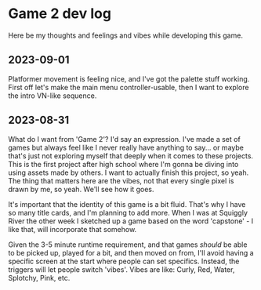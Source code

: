 # Game 2 dev log
Here be my thoughts and feelings and vibes while developing this game.

## 2023-09-01
Platformer movement is feeling nice, and I've got the palette stuff working. First off let's make the main menu controller-usable, then I want to explore the intro VN-like sequence.

## 2023-08-31
What do I want from 'Game 2'? I'd say an expression. I've made a set of games but always feel like I never really have anything to say... or maybe that's just not exploring myself that deeply when it comes to these projects. This is the first project after high school where I'm gonna be diving into using assets made by others. I want to actually finish this project, so yeah. The thing that matters here are the vibes, not that every single pixel is drawn by me, so yeah. We'll see how it goes.

It's important that the identity of this game is a bit fluid. That's why I have so many title cards, and I'm planning to add more. When I was at Squiggly River the other week I sketched up a game based on the word 'capstone' - I like that, will incorporate that somehow.

Given the 3-5 minute runtime requirement, and that games _should_ be able to be picked up, played for a bit, and then moved on from, I'll avoid having a specific screen at the start where people can set specifics. Instead, the triggers will let people switch 'vibes'. Vibes are like: Curly, Red, Water, Splotchy, Pink, etc.
